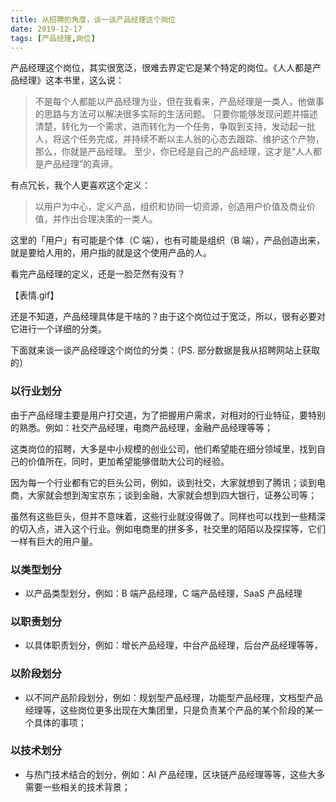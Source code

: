 ```yaml
---
title: 从招聘的角度，谈一谈产品经理这个岗位
date: 2019-12-17
tags: [产品经理,岗位]
---
```


产品经理这个岗位，其实很宽泛，很难去界定它是某个特定的岗位。《人人都是产品经理》这本书里，这么说：

> 不是每个人都能以产品经理为业，但在我看来，产品经理是一类人，他做事的思路与方法可以解决很多实际的生活问题。
> 只要你能够发现问题并描述清楚，转化为一个需求，进而转化为一个任务，争取到支持，发动起一批人，将这个任务完成，并持续不断以主人翁的心态去跟踪、维护这个产物，那么，你就是产品经理。
> 至少，你已经是自己的产品经理，这才是“人人都是产品经理”的真谛。

有点冗长，我个人更喜欢这个定义：

> 以用户为中心，定义产品，组织和协同一切资源，创造用户价值及商业价值，并作出合理决策的一类人。

这里的「用户」有可能是个体（C 端），也有可能是组织（B 端），产品创造出来，就是要给人用的，用户指的就是这个使用产品的人。

看完产品经理的定义，还是一脸茫然有没有？

【表情.gif】

还是不知道，产品经理具体是干啥的？由于这个岗位过于宽泛，所以，很有必要对它进行一个详细的分类。

下面就来谈一谈产品经理这个岗位的分类：（PS. 部分数据是我从招聘网站上获取的）

### 以行业划分

由于产品经理主要是用户打交道，为了把握用户需求，对相对的行业特征，要特别的熟悉。例如：社交产品经理，电商产品经理，金融产品经理等等；

这类岗位的招聘，大多是中小规模的创业公司，他们希望能在细分领域里，找到自己的价值所在，同时，更加希望能够借助大公司的经验。

因为每一个行业都有它的巨头公司，例如，谈到社交，大家就想到了腾讯；谈到电商，大家就会想到淘宝京东；谈到金融，大家就会想到四大银行，证券公司等；

虽然有这些巨头，但并不意味着，这些行业就没得做了。同样也可以找到一些精深的切入点，进入这个行业。例如电商里的拼多多，社交里的陌陌以及探探等，它们一样有巨大的用户量。

### 以类型划分

- 以产品类型划分，例如：B 端产品经理，C 端产品经理，SaaS 产品经理

### 以职责划分

- 以具体职责划分，例如：增长产品经理，中台产品经理，后台产品经理等等，

### 以阶段划分

- 以不同产品阶段划分，例如：规划型产品经理，功能型产品经理，文档型产品经理等，这些岗位更多出现在大集团里，只是负责某个产品的某个阶段的某一个具体的事项；

### 以技术划分

- 与热门技术结合的划分，例如：AI 产品经理，区块链产品经理等等，这些大多需要一些相关的技术背景；

